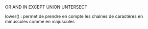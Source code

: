 OR
AND
IN
EXCEPT
UNION
UNTERSECT



lower() : permet de prendre en compte les chaines de caractères en minuscules comme en majuscules